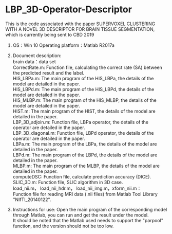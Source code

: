 # LBP_3D-Operator-Descriptor  
This is the code associated with the paper SUPERVOXEL CLUSTERING WITH A NOVEL 3D DESCRIPTOR FOR BRAIN TISSUE SEGMENTATION, which is currently being sent to CBD 2019

1. OS：Win 10      Operating platform：Matlab R2017a  
    
2. Document description:  
brain data：data set  
CorrectRate.m: Function file, calculating the correct rate (SA) between the predicted result and the label.  
HIS_LBPa.m: The main program of the HIS_LBPa, the details of the model are detailed in the paper.  
HIS_LBPd.m: The main program of the HIS_LBPd, the details of the model are detailed in the paper.  
HIS_MLBP.m: The main program of the HIS_MLBP, the details of the model are detailed in the paper.  
HIST.m: The main program of the HIST, the details of the model are detailed in the paper.  
LBP_3D_adjoin.m: Function file, LBPa operator, the details of the operator are detailed in the paper.  
LBP_3D_diagonal.m: Function file, LBPd operator, the details of the operator are detailed in the paper.  
LBPa.m: The main program of the LBPa, the details of the model are detailed in the paper.    
LBPd.m: The main program of the LBPd, the details of the model are detailed in the paper.   
MLBP.m: The main program of the MLBP, the details of the model are detailed in the paper.   
computeDSC: Function file, calculate prediction accuracy (DICE).
SLIC_3D.m: Function file, SLIC algorithm in 3D case.   
load_nii.m， load_nii_hdr.m， load_nii_img.m，xform_nii.m：  
Function file for reading MRI data (.nii files) from Matlab Tool Library "NIfTI_20140122".  
   
3. Instructions for use:
Open the main program of the corresponding model through Matlab, you can run and get the result under the model.  
It should be noted that the Matlab used needs to support the "parpool" function, and the version should not be too low.  
